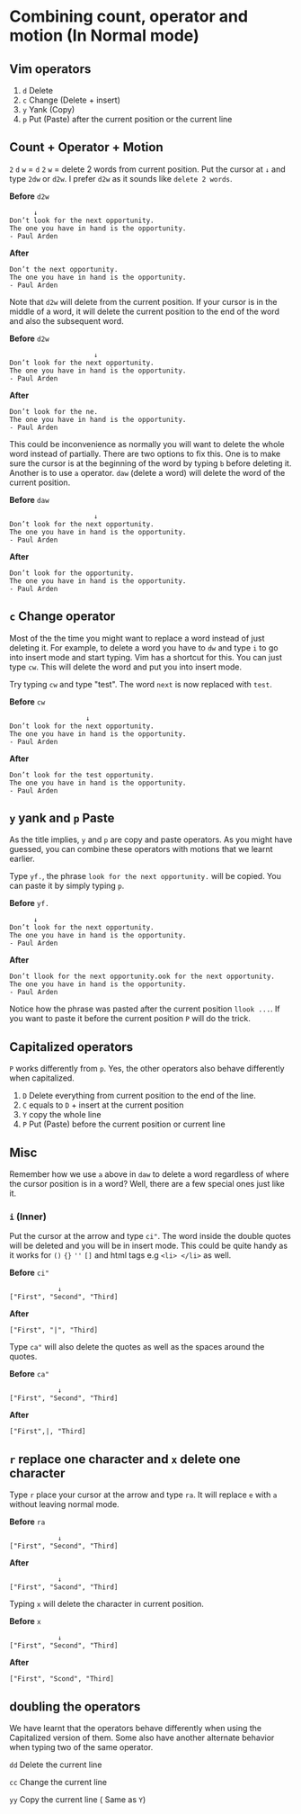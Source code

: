 # Combining count, operator and motion (In Normal mode)

## Vim operators

1. `d` Delete
2. `c` Change (Delete + insert)
3. `y` Yank (Copy)
4. `p` Put (Paste) after the current position or the current line

## Count + Operator + Motion

`2` `d` `w` = `d` `2` `w` = delete 2 words from current position. Put the cursor at `↓` and type `2dw` or `d2w`. I prefer `d2w` as it sounds like `delete 2 words`.

**Before** `d2w`

```
      ↓
Don’t look for the next opportunity.
The one you have in hand is the opportunity. 
- Paul Arden
```

**After**

```
Don’t the next opportunity.
The one you have in hand is the opportunity. 
- Paul Arden
```

Note that `d2w` will delete from the current position. If your cursor is in the middle of a word, it will delete the current position to the end of the word and also the subsequent word.

**Before** `d2w`

```
                     ↓
Don’t look for the next opportunity.
The one you have in hand is the opportunity. 
- Paul Arden
```

**After**

```
Don’t look for the ne.
The one you have in hand is the opportunity. 
- Paul Arden
```

This could be inconvenience as normally you will want to delete the whole word instead of partially. There are two options to fix this. One is to make sure the cursor is at the beginning of the word by typing `b` before deleting it. Another is to use `a` operator.
`daw` (delete a word) will delete the word of the current position.

**Before** `daw`

```
                     ↓
Don’t look for the next opportunity.
The one you have in hand is the opportunity. 
- Paul Arden
```

**After**

```
Don’t look for the opportunity.
The one you have in hand is the opportunity. 
- Paul Arden
```

## `c` Change operator

Most of the the time you might want to replace a word instead of just deleting it. For example, to delete a word you have to `dw` and type `i` to go into insert mode and start typing. Vim has a shortcut for this. You can just type `cw`. This will delete the word and put you into insert mode.

Try typing `cw` and type "test". The word `next` is now replaced with `test`.

**Before** `cw`

```
                   ↓
Don’t look for the next opportunity.
The one you have in hand is the opportunity. 
- Paul Arden
```

**After**

```
Don’t look for the test opportunity.
The one you have in hand is the opportunity. 
- Paul Arden
```

## `y` yank and `p` Paste

As the title implies, `y` and `p` are copy and paste operators. As you might have guessed, you can combine these operators with motions that we learnt earlier.

Type `yf.`, the phrase `look for the next opportunity.` will be copied. You can paste it by simply typing `p`. 

**Before** `yf.`

```
      ↓
Don’t look for the next opportunity.
The one you have in hand is the opportunity. 
- Paul Arden
```

**After**

```
Don’t llook for the next opportunity.ook for the next opportunity.
The one you have in hand is the opportunity. 
- Paul Arden
```

Notice how the phrase was pasted after the current position `llook ...`. If you want to paste it before the current position `P` will do the trick.

## Capitalized operators

`P` works differently from `p`. Yes, the other operators also behave differently when capitalized.

1. `D` Delete everything from current position to the end of the line.
2. `C` equals to `D` + insert at the current position
3. `Y` copy the whole line
4. `P` Put (Paste) before the current position or current line


## Misc

Remember how we use `a` above in `daw` to delete a word regardless of where the cursor position is in a word? Well, there are a few special ones just like it.

### `i` (Inner)

Put the cursor at the arrow and type `ci"`. The word inside the double quotes will be deleted and you will be in insert mode. This could be quite handy as it works for `()` `{}` `''` `[]` and html tags e.g `<li> </li>` as well.

**Before** `ci"`

```
            ↓
["First", "Second", "Third]
```

**After**

```
["First", "|", "Third]
```

Type  `ca"` will also delete the quotes as well as the spaces around the quotes.

**Before** `ca"`

```
            ↓
["First", "Second", "Third]
```

**After**

```
["First",|, "Third]
```

## `r` replace one character and `x` delete one character

Type `r` place your cursor at the arrow and type `ra`. It will replace `e` with `a` without leaving normal mode.

**Before** `ra`

```
            ↓
["First", "Second", "Third]
```

**After**

```
            ↓
["First", "Sacond", "Third]
```

Typing `x` will delete the character in current position.

**Before** `x`

```
            ↓
["First", "Second", "Third]
```

**After**

```
["First", "Scond", "Third]
```

## doubling the operators

We have learnt that the operators behave differently when using the Capitalized version of them. Some also have another alternate behavior when typing two of the same operator.

`dd` Delete the current line

`cc` Change the current line

`yy` Copy the current line ( Same as `Y`)
